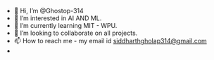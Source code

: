 - 👋 Hi, I’m @Ghostop-314
- 👀 I’m interested in  AI AND ML.
- 🌱 I’m currently learning MIT - WPU.
- 💞️ I’m looking to collaborate on all projects.
- 📫 How to reach me - my email id siddharthgholap314@gmail.com
- 
<!---
Ghostop-314/Ghostop-314 is a ✨ special ✨ repository because its `README.md` (this file) appears on your GitHub profile.
You can click the Preview link to take a look at your changes.
--->

